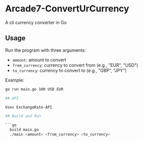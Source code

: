 # Arcade7-ConvertUrCurrency
A cli currency converter in Go

## Usage

Run the program with three arguments:
- `amount`: amount to convert
- `from_currency`: currency to convert from (e.g., "EUR", "USD")
- `to_currency`: currency to convert to (e.g., "GBP", "JPY")

Example:
```bash
go run main.go 100 USD EUR

## API

Uses ExchangeRate-API

## Build and Run 

```go 
  build main.go 
  ./main <amount> <from_currency> <to_currency>
```
